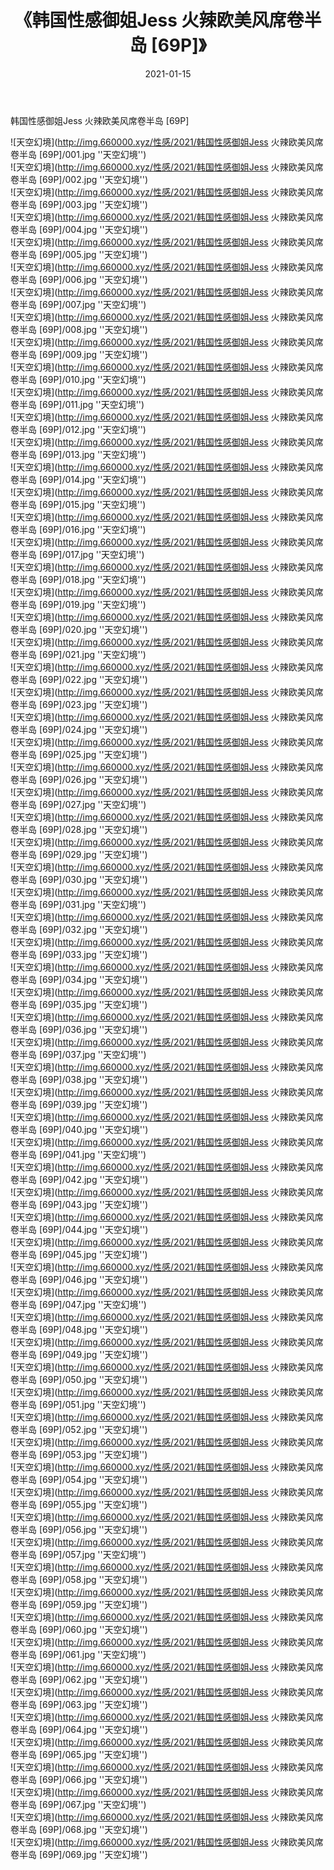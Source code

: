 ﻿---
layout: post
title:  《韩国性感御姐Jess 火辣欧美风席卷半岛 [69P]》
date:   2021-01-15
img: http://img.660000.xyz/性感/2021/韩国性感御姐Jess 火辣欧美风席卷半岛 [69P]/000.jpg
categories: [美女, 性感, 泳衣]
---

韩国性感御姐Jess 火辣欧美风席卷半岛 [69P]



![天空幻境](http://img.660000.xyz/性感/2021/韩国性感御姐Jess 火辣欧美风席卷半岛 [69P]/001.jpg ''天空幻境'') <br>
![天空幻境](http://img.660000.xyz/性感/2021/韩国性感御姐Jess 火辣欧美风席卷半岛 [69P]/002.jpg ''天空幻境'') <br>
![天空幻境](http://img.660000.xyz/性感/2021/韩国性感御姐Jess 火辣欧美风席卷半岛 [69P]/003.jpg ''天空幻境'') <br>
![天空幻境](http://img.660000.xyz/性感/2021/韩国性感御姐Jess 火辣欧美风席卷半岛 [69P]/004.jpg ''天空幻境'') <br>
![天空幻境](http://img.660000.xyz/性感/2021/韩国性感御姐Jess 火辣欧美风席卷半岛 [69P]/005.jpg ''天空幻境'') <br>
![天空幻境](http://img.660000.xyz/性感/2021/韩国性感御姐Jess 火辣欧美风席卷半岛 [69P]/006.jpg ''天空幻境'') <br>
![天空幻境](http://img.660000.xyz/性感/2021/韩国性感御姐Jess 火辣欧美风席卷半岛 [69P]/007.jpg ''天空幻境'') <br>
![天空幻境](http://img.660000.xyz/性感/2021/韩国性感御姐Jess 火辣欧美风席卷半岛 [69P]/008.jpg ''天空幻境'') <br>
![天空幻境](http://img.660000.xyz/性感/2021/韩国性感御姐Jess 火辣欧美风席卷半岛 [69P]/009.jpg ''天空幻境'') <br>
![天空幻境](http://img.660000.xyz/性感/2021/韩国性感御姐Jess 火辣欧美风席卷半岛 [69P]/010.jpg ''天空幻境'') <br>
![天空幻境](http://img.660000.xyz/性感/2021/韩国性感御姐Jess 火辣欧美风席卷半岛 [69P]/011.jpg ''天空幻境'') <br>
![天空幻境](http://img.660000.xyz/性感/2021/韩国性感御姐Jess 火辣欧美风席卷半岛 [69P]/012.jpg ''天空幻境'') <br>
![天空幻境](http://img.660000.xyz/性感/2021/韩国性感御姐Jess 火辣欧美风席卷半岛 [69P]/013.jpg ''天空幻境'') <br>
![天空幻境](http://img.660000.xyz/性感/2021/韩国性感御姐Jess 火辣欧美风席卷半岛 [69P]/014.jpg ''天空幻境'') <br>
![天空幻境](http://img.660000.xyz/性感/2021/韩国性感御姐Jess 火辣欧美风席卷半岛 [69P]/015.jpg ''天空幻境'') <br>
![天空幻境](http://img.660000.xyz/性感/2021/韩国性感御姐Jess 火辣欧美风席卷半岛 [69P]/016.jpg ''天空幻境'') <br>
![天空幻境](http://img.660000.xyz/性感/2021/韩国性感御姐Jess 火辣欧美风席卷半岛 [69P]/017.jpg ''天空幻境'') <br>
![天空幻境](http://img.660000.xyz/性感/2021/韩国性感御姐Jess 火辣欧美风席卷半岛 [69P]/018.jpg ''天空幻境'') <br>
![天空幻境](http://img.660000.xyz/性感/2021/韩国性感御姐Jess 火辣欧美风席卷半岛 [69P]/019.jpg ''天空幻境'') <br>
![天空幻境](http://img.660000.xyz/性感/2021/韩国性感御姐Jess 火辣欧美风席卷半岛 [69P]/020.jpg ''天空幻境'') <br>
![天空幻境](http://img.660000.xyz/性感/2021/韩国性感御姐Jess 火辣欧美风席卷半岛 [69P]/021.jpg ''天空幻境'') <br>
![天空幻境](http://img.660000.xyz/性感/2021/韩国性感御姐Jess 火辣欧美风席卷半岛 [69P]/022.jpg ''天空幻境'') <br>
![天空幻境](http://img.660000.xyz/性感/2021/韩国性感御姐Jess 火辣欧美风席卷半岛 [69P]/023.jpg ''天空幻境'') <br>
![天空幻境](http://img.660000.xyz/性感/2021/韩国性感御姐Jess 火辣欧美风席卷半岛 [69P]/024.jpg ''天空幻境'') <br>
![天空幻境](http://img.660000.xyz/性感/2021/韩国性感御姐Jess 火辣欧美风席卷半岛 [69P]/025.jpg ''天空幻境'') <br>
![天空幻境](http://img.660000.xyz/性感/2021/韩国性感御姐Jess 火辣欧美风席卷半岛 [69P]/026.jpg ''天空幻境'') <br>
![天空幻境](http://img.660000.xyz/性感/2021/韩国性感御姐Jess 火辣欧美风席卷半岛 [69P]/027.jpg ''天空幻境'') <br>
![天空幻境](http://img.660000.xyz/性感/2021/韩国性感御姐Jess 火辣欧美风席卷半岛 [69P]/028.jpg ''天空幻境'') <br>
![天空幻境](http://img.660000.xyz/性感/2021/韩国性感御姐Jess 火辣欧美风席卷半岛 [69P]/029.jpg ''天空幻境'') <br>
![天空幻境](http://img.660000.xyz/性感/2021/韩国性感御姐Jess 火辣欧美风席卷半岛 [69P]/030.jpg ''天空幻境'') <br>
![天空幻境](http://img.660000.xyz/性感/2021/韩国性感御姐Jess 火辣欧美风席卷半岛 [69P]/031.jpg ''天空幻境'') <br>
![天空幻境](http://img.660000.xyz/性感/2021/韩国性感御姐Jess 火辣欧美风席卷半岛 [69P]/032.jpg ''天空幻境'') <br>
![天空幻境](http://img.660000.xyz/性感/2021/韩国性感御姐Jess 火辣欧美风席卷半岛 [69P]/033.jpg ''天空幻境'') <br>
![天空幻境](http://img.660000.xyz/性感/2021/韩国性感御姐Jess 火辣欧美风席卷半岛 [69P]/034.jpg ''天空幻境'') <br>
![天空幻境](http://img.660000.xyz/性感/2021/韩国性感御姐Jess 火辣欧美风席卷半岛 [69P]/035.jpg ''天空幻境'') <br>
![天空幻境](http://img.660000.xyz/性感/2021/韩国性感御姐Jess 火辣欧美风席卷半岛 [69P]/036.jpg ''天空幻境'') <br>
![天空幻境](http://img.660000.xyz/性感/2021/韩国性感御姐Jess 火辣欧美风席卷半岛 [69P]/037.jpg ''天空幻境'') <br>
![天空幻境](http://img.660000.xyz/性感/2021/韩国性感御姐Jess 火辣欧美风席卷半岛 [69P]/038.jpg ''天空幻境'') <br>
![天空幻境](http://img.660000.xyz/性感/2021/韩国性感御姐Jess 火辣欧美风席卷半岛 [69P]/039.jpg ''天空幻境'') <br>
![天空幻境](http://img.660000.xyz/性感/2021/韩国性感御姐Jess 火辣欧美风席卷半岛 [69P]/040.jpg ''天空幻境'') <br>
![天空幻境](http://img.660000.xyz/性感/2021/韩国性感御姐Jess 火辣欧美风席卷半岛 [69P]/041.jpg ''天空幻境'') <br>
![天空幻境](http://img.660000.xyz/性感/2021/韩国性感御姐Jess 火辣欧美风席卷半岛 [69P]/042.jpg ''天空幻境'') <br>
![天空幻境](http://img.660000.xyz/性感/2021/韩国性感御姐Jess 火辣欧美风席卷半岛 [69P]/043.jpg ''天空幻境'') <br>
![天空幻境](http://img.660000.xyz/性感/2021/韩国性感御姐Jess 火辣欧美风席卷半岛 [69P]/044.jpg ''天空幻境'') <br>
![天空幻境](http://img.660000.xyz/性感/2021/韩国性感御姐Jess 火辣欧美风席卷半岛 [69P]/045.jpg ''天空幻境'') <br>
![天空幻境](http://img.660000.xyz/性感/2021/韩国性感御姐Jess 火辣欧美风席卷半岛 [69P]/046.jpg ''天空幻境'') <br>
![天空幻境](http://img.660000.xyz/性感/2021/韩国性感御姐Jess 火辣欧美风席卷半岛 [69P]/047.jpg ''天空幻境'') <br>
![天空幻境](http://img.660000.xyz/性感/2021/韩国性感御姐Jess 火辣欧美风席卷半岛 [69P]/048.jpg ''天空幻境'') <br>
![天空幻境](http://img.660000.xyz/性感/2021/韩国性感御姐Jess 火辣欧美风席卷半岛 [69P]/049.jpg ''天空幻境'') <br>
![天空幻境](http://img.660000.xyz/性感/2021/韩国性感御姐Jess 火辣欧美风席卷半岛 [69P]/050.jpg ''天空幻境'') <br>
![天空幻境](http://img.660000.xyz/性感/2021/韩国性感御姐Jess 火辣欧美风席卷半岛 [69P]/051.jpg ''天空幻境'') <br>
![天空幻境](http://img.660000.xyz/性感/2021/韩国性感御姐Jess 火辣欧美风席卷半岛 [69P]/052.jpg ''天空幻境'') <br>
![天空幻境](http://img.660000.xyz/性感/2021/韩国性感御姐Jess 火辣欧美风席卷半岛 [69P]/053.jpg ''天空幻境'') <br>
![天空幻境](http://img.660000.xyz/性感/2021/韩国性感御姐Jess 火辣欧美风席卷半岛 [69P]/054.jpg ''天空幻境'') <br>
![天空幻境](http://img.660000.xyz/性感/2021/韩国性感御姐Jess 火辣欧美风席卷半岛 [69P]/055.jpg ''天空幻境'') <br>
![天空幻境](http://img.660000.xyz/性感/2021/韩国性感御姐Jess 火辣欧美风席卷半岛 [69P]/056.jpg ''天空幻境'') <br>
![天空幻境](http://img.660000.xyz/性感/2021/韩国性感御姐Jess 火辣欧美风席卷半岛 [69P]/057.jpg ''天空幻境'') <br>
![天空幻境](http://img.660000.xyz/性感/2021/韩国性感御姐Jess 火辣欧美风席卷半岛 [69P]/058.jpg ''天空幻境'') <br>
![天空幻境](http://img.660000.xyz/性感/2021/韩国性感御姐Jess 火辣欧美风席卷半岛 [69P]/059.jpg ''天空幻境'') <br>
![天空幻境](http://img.660000.xyz/性感/2021/韩国性感御姐Jess 火辣欧美风席卷半岛 [69P]/060.jpg ''天空幻境'') <br>
![天空幻境](http://img.660000.xyz/性感/2021/韩国性感御姐Jess 火辣欧美风席卷半岛 [69P]/061.jpg ''天空幻境'') <br>
![天空幻境](http://img.660000.xyz/性感/2021/韩国性感御姐Jess 火辣欧美风席卷半岛 [69P]/062.jpg ''天空幻境'') <br>
![天空幻境](http://img.660000.xyz/性感/2021/韩国性感御姐Jess 火辣欧美风席卷半岛 [69P]/063.jpg ''天空幻境'') <br>
![天空幻境](http://img.660000.xyz/性感/2021/韩国性感御姐Jess 火辣欧美风席卷半岛 [69P]/064.jpg ''天空幻境'') <br>
![天空幻境](http://img.660000.xyz/性感/2021/韩国性感御姐Jess 火辣欧美风席卷半岛 [69P]/065.jpg ''天空幻境'') <br>
![天空幻境](http://img.660000.xyz/性感/2021/韩国性感御姐Jess 火辣欧美风席卷半岛 [69P]/066.jpg ''天空幻境'') <br>
![天空幻境](http://img.660000.xyz/性感/2021/韩国性感御姐Jess 火辣欧美风席卷半岛 [69P]/067.jpg ''天空幻境'') <br>
![天空幻境](http://img.660000.xyz/性感/2021/韩国性感御姐Jess 火辣欧美风席卷半岛 [69P]/068.jpg ''天空幻境'') <br>
![天空幻境](http://img.660000.xyz/性感/2021/韩国性感御姐Jess 火辣欧美风席卷半岛 [69P]/069.jpg ''天空幻境'') <br>